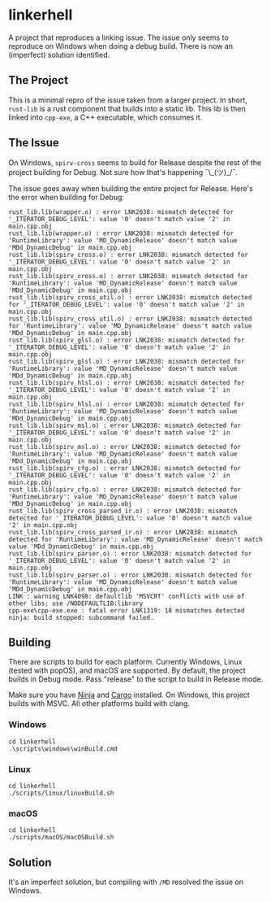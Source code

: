 # linkerhell
A project that reproduces a linking issue. The issue only seems to reproduce on Windows when doing a debug build. There is now an (imperfect) solution identified.

## The Project
This is a minimal repro of the issue taken from a larger project. In short, `rust-lib` is a rust component that builds into a static lib. This lib is then linked into `cpp-exe`, a C++ executable, which consumes it.

## The Issue
On Windows, `spirv-cross` seems to build for Release despite the rest of the project building for Debug. Not sure how that's happening ¯\\\_(ツ)_/¯. 

The issue goes away when building the entire project for Release. Here's the error when building for Debug:
```
rust_lib.lib(wrapper.o) : error LNK2038: mismatch detected for '_ITERATOR_DEBUG_LEVEL': value '0' doesn't match value '2' in main.cpp.obj
rust_lib.lib(wrapper.o) : error LNK2038: mismatch detected for 'RuntimeLibrary': value 'MD_DynamicRelease' doesn't match value 'MDd_DynamicDebug' in main.cpp.obj
rust_lib.lib(spirv_cross.o) : error LNK2038: mismatch detected for '_ITERATOR_DEBUG_LEVEL': value '0' doesn't match value '2' in main.cpp.obj
rust_lib.lib(spirv_cross.o) : error LNK2038: mismatch detected for 'RuntimeLibrary': value 'MD_DynamicRelease' doesn't match value 'MDd_DynamicDebug' in main.cpp.obj
rust_lib.lib(spirv_cross_util.o) : error LNK2038: mismatch detected for '_ITERATOR_DEBUG_LEVEL': value '0' doesn't match value '2' in main.cpp.obj
rust_lib.lib(spirv_cross_util.o) : error LNK2038: mismatch detected for 'RuntimeLibrary': value 'MD_DynamicRelease' doesn't match value 'MDd_DynamicDebug' in main.cpp.obj
rust_lib.lib(spirv_glsl.o) : error LNK2038: mismatch detected for '_ITERATOR_DEBUG_LEVEL': value '0' doesn't match value '2' in main.cpp.obj
rust_lib.lib(spirv_glsl.o) : error LNK2038: mismatch detected for 'RuntimeLibrary': value 'MD_DynamicRelease' doesn't match value 'MDd_DynamicDebug' in main.cpp.obj
rust_lib.lib(spirv_hlsl.o) : error LNK2038: mismatch detected for '_ITERATOR_DEBUG_LEVEL': value '0' doesn't match value '2' in main.cpp.obj
rust_lib.lib(spirv_hlsl.o) : error LNK2038: mismatch detected for 'RuntimeLibrary': value 'MD_DynamicRelease' doesn't match value 'MDd_DynamicDebug' in main.cpp.obj
rust_lib.lib(spirv_msl.o) : error LNK2038: mismatch detected for '_ITERATOR_DEBUG_LEVEL': value '0' doesn't match value '2' in main.cpp.obj
rust_lib.lib(spirv_msl.o) : error LNK2038: mismatch detected for 'RuntimeLibrary': value 'MD_DynamicRelease' doesn't match value 'MDd_DynamicDebug' in main.cpp.obj
rust_lib.lib(spirv_cfg.o) : error LNK2038: mismatch detected for '_ITERATOR_DEBUG_LEVEL': value '0' doesn't match value '2' in main.cpp.obj
rust_lib.lib(spirv_cfg.o) : error LNK2038: mismatch detected for 'RuntimeLibrary': value 'MD_DynamicRelease' doesn't match value 'MDd_DynamicDebug' in main.cpp.obj
rust_lib.lib(spirv_cross_parsed_ir.o) : error LNK2038: mismatch detected for '_ITERATOR_DEBUG_LEVEL': value '0' doesn't match value '2' in main.cpp.obj
rust_lib.lib(spirv_cross_parsed_ir.o) : error LNK2038: mismatch detected for 'RuntimeLibrary': value 'MD_DynamicRelease' doesn't match value 'MDd_DynamicDebug' in main.cpp.obj
rust_lib.lib(spirv_parser.o) : error LNK2038: mismatch detected for '_ITERATOR_DEBUG_LEVEL': value '0' doesn't match value '2' in main.cpp.obj
rust_lib.lib(spirv_parser.o) : error LNK2038: mismatch detected for 'RuntimeLibrary': value 'MD_DynamicRelease' doesn't match value 'MDd_DynamicDebug' in main.cpp.obj
LINK : warning LNK4098: defaultlib 'MSVCRT' conflicts with use of other libs; use /NODEFAULTLIB:library
cpp-exe\cpp-exe.exe : fatal error LNK1319: 18 mismatches detected
ninja: build stopped: subcommand failed.
```

## Building
There are scripts to build for each platform. Currently Windows, Linux (tested with popOS), and macOS are supported. By default, the project builds in Debug mode. Pass "release" to the script to build in Release mode.

Make sure you have [Ninja](https://ninja-build.org/) and [Cargo](https://doc.rust-lang.org/cargo/getting-started/installation.html) installed. On Windows, this project builds with MSVC. All other platforms build with clang.

### Windows
```
cd linkerhell
.\scripts\windows\winBuild.cmd
```

### Linux
```
cd linkerhell
./scripts/linux/linuxBuild.sh
```

### macOS
```
cd linkerhell
./scripts/macOS/macOSBuild.sh
```

## Solution
It's an imperfect solution, but compiling with `/MD` resolved the issue on Windows.
